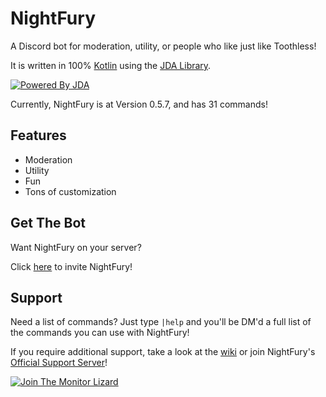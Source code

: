 # NightFury
A Discord bot for moderation, utility, or people who like just like Toothless!

It is written in 100% [Kotlin](https://github.com/JetBrains/kotlin) using the
[JDA Library](https://github.com/Dv8FromTheWorld/JDA).

[![Powered By JDA](http://i.imgur.com/4Fhq6yQ.png)](https://github.com/DV8FromTheWorld/JDA)

Currently, NightFury is at Version 0.5.7, and has 31 commands!

## Features
- Moderation
- Utility
- Fun
- Tons of customization

## Get The Bot
Want NightFury on your server?

Click [here](https://discordapp.com/oauth2/authorize?client_id=263895505145298944&permissions=671211734&scope=bot)
to invite NightFury!

## Support
Need a list of commands? Just type `|help` and you'll be DM'd a full list of the commands
you can use with NightFury!

If you require additional support, take a look at the [wiki](https://github.com/TheMonitorLizard/NightFury/wiki)
or join NightFury's [Official Support Server](https://discord.gg/XCmwxy8)!

[![Join The Monitor Lizard](https://discordapp.com/api/guilds/301012120613552138/widget.png?style=banner2)](https://discord.gg/XCmwxy8)
